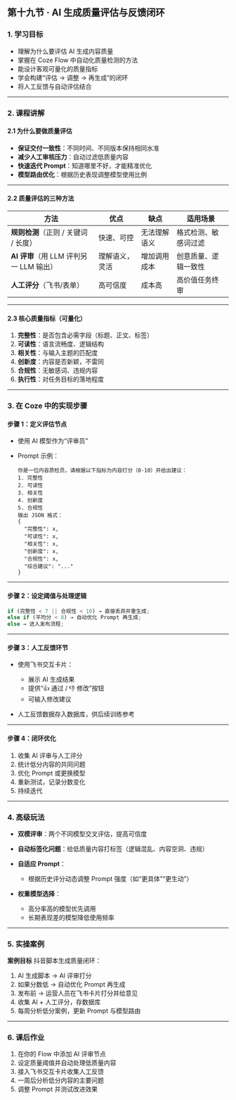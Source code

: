 ## **第十九节 · AI 生成质量评估与反馈闭环**

### 1. 学习目标

* 理解为什么要评估 AI 生成内容质量
* 掌握在 Coze Flow 中自动化质量检测的方法
* 能设计客观可量化的质量指标
* 学会构建“评估 → 调整 → 再生成”的闭环
* 将人工反馈与自动评估结合

---

### 2. 课程讲解

#### 2.1 为什么要做质量评估

* **保证交付一致性**：不同时间、不同版本保持相同水准
* **减少人工审核压力**：自动过滤低质量内容
* **快速迭代 Prompt**：知道哪里不好，才能精准优化
* **模型路由优化**：根据历史表现调整模型使用比例

---

#### 2.2 质量评估的三种方法

| 方法                           | 优点      | 缺点     | 适用场景       |
| ---------------------------- | ------- | ------ | ---------- |
| **规则检测**（正则 / 关键词 / 长度）      | 快速、可控   | 无法理解语义 | 格式检测、敏感词过滤 |
| **AI 评审**（用 LLM 评判另一 LLM 输出） | 理解语义，灵活 | 增加调用成本 | 创意质量、逻辑一致性 |
| **人工评分**（飞书/表单）              | 高可信度    | 成本高    | 高价值任务终审    |

---

#### 2.3 核心质量指标（可量化）

1. **完整性**：是否包含必需字段（标题、正文、标签）
2. **可读性**：语言流畅度、逻辑结构
3. **相关性**：与输入主题的匹配度
4. **创新度**：内容是否新颖，不雷同
5. **合规性**：无敏感词、违规内容
6. **执行性**：对任务目标的落地程度

---

### 3. 在 Coze 中的实现步骤

#### 步骤 1：定义评估节点

* 使用 AI 模型作为“评审员”
* Prompt 示例：

  ```
  你是一位内容质检员，请根据以下指标为内容打分（0-10）并给出建议：
  1. 完整性
  2. 可读性
  3. 相关性
  4. 创新度
  5. 合规性
  输出 JSON 格式：
  {
    "完整性": x,
    "可读性": x,
    "相关性": x,
    "创新度": x,
    "合规性": x,
    "综合建议": "..."
  }
  ```

---

#### 步骤 2：设定阈值与处理逻辑

```js
if (完整性 < 7 || 合规性 < 10) → 直接丢弃并重生成;
else if (平均分 < 8) → 自动优化 Prompt 再生成;
else → 进入发布流程;
```

---

#### 步骤 3：人工反馈环节

* 使用飞书交互卡片：

  * 展示 AI 生成结果
  * 提供“👍 通过 / 👎 修改”按钮
  * 可输入修改建议
* 人工反馈数据存入数据库，供后续训练参考

---

#### 步骤 4：闭环优化

1. 收集 AI 评审与人工评分
2. 统计低分内容的共同问题
3. 优化 Prompt 或更换模型
4. 重新测试，记录分数变化
5. 持续迭代

---

### 4. 高级玩法

* **双模评审**：两个不同模型交叉评估，提高可信度
* **自动标签化问题**：给低质量内容打标签（逻辑混乱、内容空洞、违规）
* **自适应 Prompt**：

  * 根据历史评分动态调整 Prompt 强度（如“更具体”“更生动”）
* **权重模型选择**：

  * 高分率高的模型优先调用
  * 长期表现差的模型降低使用频率

---

### 5. 实操案例

**案例目标**
抖音脚本生成质量闭环：

1. AI 生成脚本 → AI 评审打分
2. 如果分数低 → 自动优化 Prompt 再生成
3. 发布前 → 运营人员在飞书卡片打分并给意见
4. 收集 AI + 人工评分，存数据库
5. 每周分析低分案例，更新 Prompt 与模型路由

---

### 6. 课后作业

1. 在你的 Flow 中添加 AI 评审节点
2. 设定质量阈值并自动处理低质量内容
3. 接入飞书交互卡片收集人工反馈
4. 一周后分析低分内容的主要问题
5. 调整 Prompt 并测试改进效果
